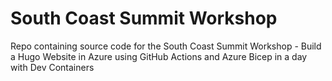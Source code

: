 # South Coast Summit Workshop
Repo containing source code for the South Coast Summit Workshop - Build a Hugo Website in Azure using GitHub Actions and Azure Bicep in a day with Dev Containers
